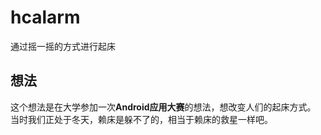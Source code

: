 # hcalarm
通过摇一摇的方式进行起床

## 想法
这个想法是在大学参加一次**Android应用大赛**的想法，想改变人们的起床方式。
当时我们正处于冬天，赖床是躲不了的，相当于赖床的救星一样吧。
